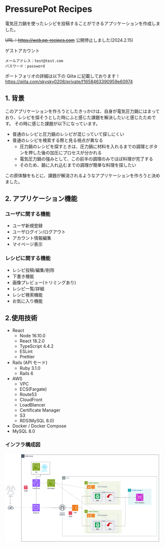 # PressurePot Recipes

電気圧力鍋を使ったレシピを投稿することができるアプリケーションを作成しました。

~~URL：https://web.pp-recipes.com~~
公開停止しました(2024.2.15)

ゲストアカウント

```
メールアドレス：test@test.com
パスワード：password
```

ポートフォリオの詳細は以下の Qiita に記載しております！
https://qiita.com/skysky0208/private/f1658463390959e60974

## 1. 背景

このアプリケーションを作ろうとしたきっかけは、自身が電気圧力鍋にはまっており、レシピを探そうとした時にふと感じた課題を解決したいと感じたためです。
その時に感じた課題が以下になっています。

- 普通のレシピと圧力鍋のレシピが混じっていて探しにくい
- 普通のレシピを検索する際と見る視点が異なる
  - 圧力鍋のレシピを探すときは、圧力鍋に材料を入れるまでの調理とボタンを押した後の加圧にプロセスが分かれる
  - 電気圧力鍋の強みとして、この前半の調理のみでほぼ料理が完了する
  - そのため、鍋に入れ込むまでの調理が簡単な料理を探したい

この原体験をもとに、課題が解消されるようなアプリケーションを作ろうと決めました。

## 2. アプリケーション機能

### ユーザに関する機能

- ユーザ新規登録
- ユーザログイン/ログアウト
- アカウント情報編集
- マイページ表示

### レシピに関する機能

- レシピ投稿/編集/削除
- 下書き機能
- 画像プレビュー(トリミングあり)
- レシピ一覧/詳細
- レシピ検索機能
- お気に入り機能

## 2.使用技術

- React
  - Node 16.10.0
  - React 18.2.0
  - TypeScript 4.4.2
  - ESLint
  - Prettier
- Rails (API モード)
  - Ruby 3.1.0
  - Rails 6
- AWS
  - VPC
  - ECS(Fargate)
  - Route53
  - CloudFront
  - LoadBlancer
  - Certificate Manager
  - S3
  - RDS(MySQL 8.0)
- Docker / Docker Compose
- MySQL 8.0

### インフラ構成図

![AWS-image](image/AWS.png)
